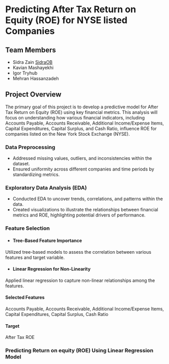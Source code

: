 # Predicting After Tax Return on Equity (ROE) for NYSE listed Companies 

## Team Members

- Sidra Zain [SidraOB](https://github.com/SidraOB)
- Kavian Mashayekhi
- Igor Tryhub
- Mehran Hassanzadeh

## Project Overview

The primary goal of this project is to develop a predictive model for After Tax Return on Equity (ROE) using key financial metrics. This analysis will focus on understanding how various financial indicators, including Accounts Payable, Accounts Receivable, Additional Income/Expense Items, Capital Expenditures, Capital Surplus, and Cash Ratio, influence ROE for companies listed on the New York Stock Exchange (NYSE).

### Data Preprocessing

- Addressed missing values, outliers, and inconsistencies within the dataset.
- Ensured uniformity across different companies and time periods by standardizing metrics.

### Exploratory Data Analysis (EDA)

- Conducted EDA to uncover trends, correlations, and patterns within the data.
- Created visualizations to illustrate the relationships between financial metrics and ROE, highlighting potential drivers of performance.

### Feature Selection

- #### Tree-Based Feature Importance
Utilized tree-based models to assess the correlation between various features and target variable.
- #### Linear Regression for Non-Linearity
Applied linear regression to capture non-linear relationships among the features.

#### Selected Features 

Accounts Payable, Accounts Receivable, Additional Income/Expense Items, Capital Expenditures, Capital Surplus, Cash Ratio

#### Target
After Tax ROE

### Predicting Return on equity (ROE) Using Linear Regression Model




